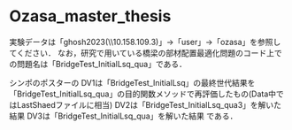 # Ozasa_master_thesis
実験データは「ghosh2023(\\\\10.158.109.3)」→「user」→「ozasa」を参照してください．
なお，研究で用いている橋梁の部材配置最適化問題のコード上での問題名は「BridgeTest_InitialLsq_qua」である．

シンポのポスターの
DV1は「BridgeTest_InitialLsq」の最終世代結果を「BridgeTest_InitialLsq_qua」の目的関数メソッドで再評価したもの(Data中ではLastShaedファイルに相当)
DV2は「BridgeTest_InitialLsq_qua3」を解いた結果
DV3は「BridgeTest_InitialLsq_qua」を解いた結果
である．
